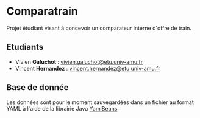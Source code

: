 # Comparatrain

Projet étudiant visant à concevoir un comparateur interne d'offre de train.

## Etudiants
* Vivien **Galuchot** : vivien.galuchot@etu.univ-amu.fr
* Vincent **Hernandez** : vincent.hernandez@etu.univ-amu.fr

## Base de donnée

Les données sont pour le moment sauvegardées dans un fichier au format YAML à l'aide de la librairie Java [YamlBeans](https://github.com/EsotericSoftware/yamlbeans).
